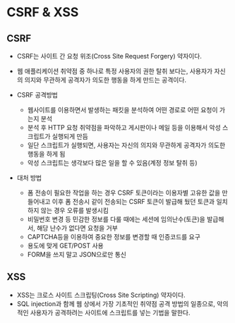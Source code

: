 # CSRF & XSS

## CSRF
- CSRF는 사이트 간 요청 위조(Cross Site Request Forgery) 약자이다.
- 웹 애플리케이션 취약점 중 하나로 특정 사용자의 권한 탈취 보다는, 사용자가 자신의 의지와 무관하게 공격자가 의도한 행동을 하게 만드는 공격이다.
- CSRF 공격방법
  - 웹사이트를 이용하면서 발생하는 패킷을 분석하여 어떤 경로로 어떤 요청이 가는지 분석
  - 분석 후 HTTP 요청 취약점을 파악하고 게시판이나 메일 등을 이용해서 악성 스크립트가 실행되게 만듬
  - 일단 스크립트가 실행되면, 사용자는 자신의 의지와 무관하게 공격자가 의도한 행동을 하게 됨
  - 악성 스크립트는 생각보다 많은 일을 할 수 있음(계정 정보 탈취 등)

- 대처 방법
  - 폼 전송이 필요한 작업을 하는 경우 CSRF 토큰이라는 이용자별 고유한 값을 만들어내고 이후 폼 전송시 같이 전송되는 CSRF 토큰이 발급해 뒀던 토큰과 일치하지 않는 경우 오류를 발생시킴
  - 비밀번호 변경 등 민감한 정보를 다룰 때에는 세션에 임의난수(토큰)을 발급해서, 해당 난수가 없다면 요청을 거부
  - CAPTCHA등을 이용하여 중요한 정보를 변경할 때 인증코드를 요구
  - 용도에 맞게 GET/POST 사용
  - FORM을 쓰지 말고 JSON으로만 통신

## XSS
- XSS는 크로스 사이트 스크립팅(Cross Site Scripting) 약자이다.
- SQL injection과 함께 웹 상에서 가장 기초적인 취약점 공격 방법의 일종으로, 악의적인 사용자가 공격하려는 사이트에 스크립트를 넣는 기법을 말한다. 